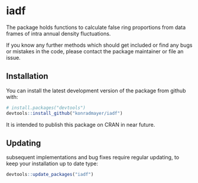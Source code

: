 
<!-- README.md is generated from README.Rmd. Please edit that file -->
iadf
====

The package holds functions to calculate false ring proportions from data frames of intra annual density fluctuations.

If you know any further methods which should get included or find any bugs or mistakes in the code, please contact the package maintainer or file an issue.

Installation
------------

You can install the latest development version of the package from github with:

``` r
# install.packages("devtools")
devtools::install_github("konradmayer/iadf")
```

It is intended to publish this package on CRAN in near future.

Updating
--------

subsequent implementations and bug fixes require regular updating, to keep your installation up to date type:

``` r
devtools::update_packages("iadf")
```
